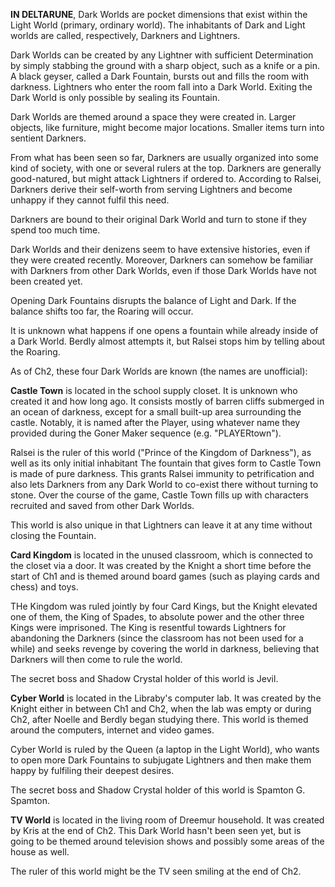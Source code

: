 **IN DELTARUNE**, Dark Worlds are pocket dimensions that exist within the Light World (primary, ordinary world). The inhabitants of Dark and Light worlds are called, respectively, Darkners and Lightners.

Dark Worlds can be created by any Lightner with sufficient Determination by simply stabbing the ground with a sharp object, such as a knife or a pin. A black geyser, called a Dark Fountain, bursts out and fills the room with darkness. Lightners who enter the room fall into a Dark World. Exiting the Dark World is only possible by sealing its Fountain.

Dark Worlds are themed around a space they were created in. Larger objects, like furniture, might become major locations. Smaller items turn into sentient Darkners.

From what has been seen so far, Darkners are usually organized into some kind of society, with one or several rulers at the top. Darkners are generally good-natured, but might attack Lightners if ordered to. 
According to Ralsei, Darkners derive their self-worth from serving Lightners and become unhappy if they cannot fulfil this need.

Darkners are bound to their original Dark World and turn to stone if they spend too much time.

Dark Worlds and their denizens seem to have extensive histories, even if they were created recently. Moreover, Darkners can somehow be familiar with Darkners from other Dark Worlds, even if those Dark Worlds have not been created yet.

Opening Dark Fountains disrupts the balance of Light and Dark. If the balance shifts too far, the Roaring will occur.

It is unknown what happens if one opens a fountain while already inside of a Dark World. Berdly almost attempts it, but Ralsei stops him by telling about the Roaring.

As of Ch2, these four Dark Worlds are known (the names are unofficial):

**Castle Town** is located in the school supply closet. It is unknown who created it and how long ago.
It consists mostly of barren cliffs submerged in an ocean of darkness, except for a small built-up area surrounding the castle. Notably, it is named after the Player, using whatever name they provided during the Goner Maker sequence (e.g. "PLAYERtown").

Ralsei is the ruler of this world ("Prince of the Kingdom of Darkness"), as well as its only initial inhabitant
The fountain that gives form to Castle Town is made of pure darkness. This grants Ralsei immunity to petrification and also lets Darkners from any Dark World to co-exist there without turning to stone. 
Over the course of the game, Castle Town fills up with characters recruited and saved from other Dark Worlds.

This world is also unique in that Lightners can leave it at any time without closing the Fountain.

**Card Kingdom** is located in the unused classroom, which is connected to the closet via a door. It was created by the Knight a short time before the start of Ch1 and is themed around board games (such as playing cards and chess) and toys.

THe Kingdom was ruled jointly by four Card Kings, but the Knight elevated one of them, the King of Spades, to absolute power and the other three Kings were imprisoned. The King is resentful towards Lightners for abandoning the Darkners (since the classroom has not been used for a while) and seeks revenge by covering the world in darkness, believing that Darkners will then come to rule the world.

The secret boss and Shadow Crystal holder of this world is Jevil.

**Cyber World** is located in the Libraby's computer lab. It was created by the Knight either in between Ch1 and Ch2, when the lab was empty or during Ch2, after Noelle and Berdly began studying there. This world is themed around the computers, internet and video games.

Cyber World is ruled by the Queen (a laptop in the Light World), who wants to open more Dark Fountains to subjugate Lightners and then make them happy by fulfiling their deepest desires.

The secret boss and Shadow Crystal holder of this world is Spamton G. Spamton.

**TV World** is located in the living room of Dreemur household. It was created by Kris at the end of Ch2. This Dark World hasn't been seen yet, but is going to be themed around television shows and possibly some areas of the house as well.

The ruler of this world might be the TV seen smiling at the end of Ch2.
